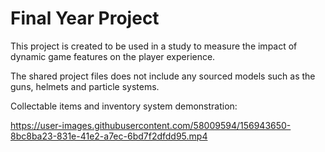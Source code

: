 # Final Year Project
This project is created to be used in a study to measure the impact of dynamic game features on the player experience.

The shared project files does not include any sourced models such as the guns, helmets and particle systems.


Collectable items and inventory system demonstration:


https://user-images.githubusercontent.com/58009594/156943650-8bc8ba23-831e-41e2-a7ec-6bd7f2dfdd95.mp4



